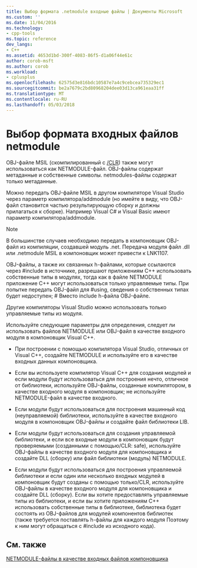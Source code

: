 ```yaml
---
title: Выбор формата .netmodule входные файлы | Документы Microsoft
ms.custom: ''
ms.date: 11/04/2016
ms.technology:
- cpp-tools
ms.topic: reference
dev_langs:
- C++
ms.assetid: 4653d1bd-300f-4083-86f5-d1a06f44e61c
author: corob-msft
ms.author: corob
ms.workload:
- cplusplus
ms.openlocfilehash: 62575d3e816bdc10587e7a4c9cebcea735329ec1
ms.sourcegitcommit: be2a7679c2bd80968204dee03d13ca961eaa31ff
ms.translationtype: MT
ms.contentlocale: ru-RU
ms.lasthandoff: 05/03/2018
---
```

# <a name="choosing-the-format-of-netmodule-input-files"></a>Выбор формата входных файлов netmodule
OBJ-файле MSIL (скомпилированный с [/CLR](../../build/reference/clr-common-language-runtime-compilation.md)) также могут использоваться как NETMODULE-файл.  OBJ-файлы содержат метаданные и собственные символы.  netmodules-файлы содержат только метаданные.  
  
 Можно передать OBJ-файле MSIL в другом компиляторе Visual Studio через параметр компилятора/addmodule (но имейте в виду, что OBJ-файл становится частью результирующую сборку и должны прилагаться к сборке).  Например Visual C# и Visual Basic имеют параметр компилятора/addmodule.  
  
> [!NOTE]
>  В большинстве случаев необходимо передать в компоновщик OBJ-файл из компиляции, создавшей модуль .net.  Передача модуля файл .dll или .netmodule MSIL в компоновщик может привести к LNK1107.  
  
 OBJ-файлы, а также их связанных h-файлами, которые ссылаются через #include в источнике, разрешают приложениям C++ использовать собственные типы в модулях, тогда как в файле NETMODULE приложение C++ могут использоваться только управляемые типы.  При попытке передать OBJ-файл для #using, сведения о собственных типах будет недоступен; # Вместо include h-файла OBJ-файле.  
  
 Другие компиляторы Visual Studio можно использовать только управляемые типы из модуля.  
  
 Используйте следующие параметры для определения, следует ли использовать файлов NETMODULE или OBJ-файл в качестве входного модуля в компоновщик Visual C++.  
  
-   При построении с помощью компилятора Visual Studio, отличных от Visual C++, создайте NETMODULE и используйте его в качестве входных данных компоновщика.  
  
-   Если вы используете компилятор Visual C++ для создания модулей и если модули будут использоваться для построения нечто, отличное от библиотеки, используйте OBJ-файлы, созданные компилятором, в качестве входного модуля в компоновщик; не используйте NETMODULE-файл в качестве входного.  
  
-   Если модули будут использоваться для построения машинный код (неуправляемой) библиотеки, используйте в качестве входного модуля в компоновщик OBJ-файлы и создайте файл библиотеки LIB.  
  
-   Если модули будут использоваться для создания управляемой библиотеки, и если все входные модули в компоновщик будут проверяемыми (созданными с помощью/CLR: safe), используйте OBJ-файлы в качестве входного модуля для компоновщика и создайте DLL (сборку) или файл библиотеки (модуль) NETMODULE.  
  
-   Если модули будут использоваться для построения управляемой библиотеки и если один или несколько входных модулей в компоновщик будут созданы с помощью только/CLR, используйте OBJ-файлы в качестве входного модуля для компоновщика и создайте DLL (сборку).  Если вы хотите предоставлять управляемые типы из библиотеки, и если вы хотите приложениям C++ использовать собственные типы в библиотеке, библиотека будет состоять из OBJ-файлов для модулей компонентов библиотек (также требуется поставлять h-файлы для каждого модуля Поэтому к ним могут обращаться с #include из исходного кода).  
  
## <a name="see-also"></a>См. также  
 [NETMODULE-файлы в качестве входных файлов компоновщика](../../build/reference/netmodule-files-as-linker-input.md)